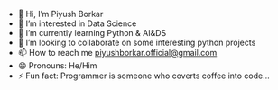 - 👋 Hi, I’m Piyush Borkar
- 👀 I’m interested in Data Science
- 🌱 I’m currently learning Python & AI&DS
- 💞️ I’m looking to collaborate on some interesting python projects
- 📫 How to reach me piyushborkar.official@gmail.com
- 😄 Pronouns: He/Him
- ⚡ Fun fact: Programmer is someone who coverts coffee into code...

<!---
Exo-dex/Exo-dex is a ✨ special ✨ repository because its `README.md` (this file) appears on your GitHub profile.
You can click the Preview link to take a look at your changes.
--->
